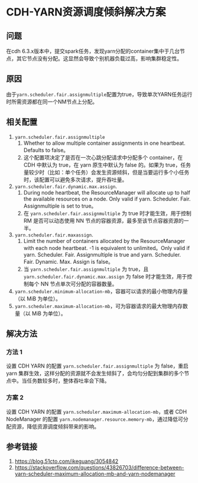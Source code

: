 # CDH-YARN资源调度倾斜解决方案

## 问题

在cdh 6.3.x版本中，提交spark任务，发现yarn分配的container集中于几台节点，其它节点没有分配。这显然会导致个别机器负载过高，影响集群稳定性。

## 原因

由于`yarn.scheduler.fair.assignmultiple`配置为true，导致单次YARN任务运行时所需资源都在同一个NM节点上分配。

## 相关配置

1. `yarn.scheduler.fair.assignmultiple`
	1. Whether to allow multiple container assignments in one heartbeat. Defaults to false。
	2. 这个配置项决定了是否在一次心跳分配请求中分配多个 container，在 CDH 中默认为 true，在 yarn 原生中默认为 false 的。如果为 true，任务量较少时（比如：单个任务）会发生资源倾斜，但是当要运行多个小任务时，该配置可以避免多次请求，提升吞吐量。
2. `yarn.scheduler.fair.dynamic.max.assign`.
	1. During node heartbeat, the ResourceManager will allocate up to half the available resources on a node. Only valid if yarn. Scheduler. Fair. Assignmultiple is set to true。
	2. 在 `yarn.scheduler.fair.assignmultiple` 为 true 时才能生效，用于控制 RM 是否可以动态使用 NN 节点的容器资源，最多至该节点容器资源的一半。
3. `yarn.scheduler.fair.maxassign`.
	1. Limit the number of containers allocated by the ResourceManager with each node heartbeat. -1 is equivalent to unlimited。Only valid if yarn. Scheduler. Fair. Assignmultiple is true and yarn. Scheduler. Fair. Dynamic. Max. Assign is false。
	2. 当 `yarn.scheduler.fair.assignmultiple` 为 true，且 `yarn.scheduler.fair.dynamic.max.assign` 为 false 时才能生效，用于控制每个 NN 节点单次可分配的容器数量。
4. `yarn.scheduler.minimum-allocation-mb`，容器可以请求的最小物理内存量（以 MiB 为单位）。
5. `yarn.scheduler.maximum-allocation-mb`，可为容器请求的最大物理内存数量（以 MiB 为单位）。

## 解决方法

### 方法 1
设置 CDH YARN 的配置 `yarn.scheduler.fair.assignmultiple` 为 false，重启 yarn 集群生效，这样分配的资源就不会发生倾斜了，会均匀分配到集群的多个节点中。当任务数较多时，整体吞吐率会下降。

### 方案 2
设置 CDH YARN 的配置 `yarn.scheduler.maximum-allocation-mb`，或者 CDH NodeManager 的配置 `yarn.nodemanager.resource.memory-mb`，通过降低可分配资源，降低资源调度倾斜带来的影响。

## 参考链接
1. https://blog.51cto.com/ikeguang/3054842
2. https://stackoverflow.com/questions/43826703/difference-between-yarn-scheduler-maximum-allocation-mb-and-yarn-nodemanager